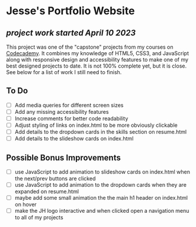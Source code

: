 # Jesse's Portfolio Website
*project work started April 10 2023*
---
This project was one of the "capstone" projects from my courses on [Codecademy](https://www.codecademy.com/). It combines my knowledge of
HTML5, CSS3, and JavaScript along with responsive design and accessibility features to make one of my best designed projects to date. It is not 
100% complete yet, but it is close. See below for a list of work I still need to finish.

## To Do

- [ ] Add media queries for different screen sizes
- [ ] Add any missing accessibility features
- [ ] Increase comments for better code readability
- [ ] Adjust styling of links on index.html to be more obviously clickable
- [ ] Add details to the dropdown cards in the skills section on resume.html
- [ ] Add details to the slideshow cards on index.html

## Possible Bonus Improvements

- [ ] use JavaScript to add animation to slideshow cards on index.html when the next/prev buttons are clicked
- [ ] use JavaScript to add animation to the dropdown cards when they are expanded on resume.html
- [ ] maybe add some small animation the the main h1 header on index.html on hover
- [ ] make the JH logo interactive and when clicked open a navigation menu to all of my projects
